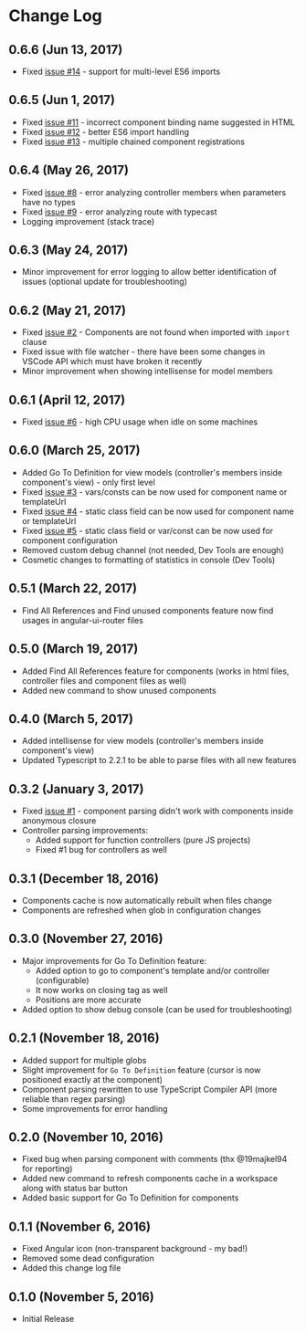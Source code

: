 # Change Log

## 0.6.6 (Jun 13, 2017)

* Fixed [issue #14](https://github.com/ipatalas/ngComponentUtility/issues/14) - support for multi-level ES6 imports

## 0.6.5 (Jun 1, 2017)

* Fixed [issue #11](https://github.com/ipatalas/ngComponentUtility/issues/11) - incorrect component binding name suggested in HTML
* Fixed [issue #12](https://github.com/ipatalas/ngComponentUtility/issues/12) - better ES6 import handling
* Fixed [issue #13](https://github.com/ipatalas/ngComponentUtility/issues/13) - multiple chained component registrations

## 0.6.4 (May 26, 2017)

* Fixed [issue #8](https://github.com/ipatalas/ngComponentUtility/issues/8) - error analyzing controller members when parameters have no types
* Fixed [issue #9](https://github.com/ipatalas/ngComponentUtility/issues/9) - error analyzing route with typecast
* Logging improvement (stack trace)

## 0.6.3 (May 24, 2017)

* Minor improvement for error logging to allow better identification of issues (optional update for troubleshooting)

## 0.6.2 (May 21, 2017)

* Fixed [issue #2](https://github.com/ipatalas/ngComponentUtility/issues/2) - Components are not found when imported with `import` clause
* Fixed issue with file watcher - there have been some changes in VSCode API which must have broken it recently
* Minor improvement when showing intellisense for model members

## 0.6.1 (April 12, 2017)

* Fixed [issue #6](https://github.com/ipatalas/ngComponentUtility/issues/6) - high CPU usage when idle on some machines
## 0.6.0 (March 25, 2017)

* Added Go To Definition for view models (controller's members inside component's view) - only first level
* Fixed [issue #3](https://github.com/ipatalas/ngComponentUtility/issues/3) - vars/consts can be now used for component name or templateUrl
* Fixed [issue #4](https://github.com/ipatalas/ngComponentUtility/issues/4) - static class field can be now used for component name or templateUrl
* Fixed [issue #5](https://github.com/ipatalas/ngComponentUtility/issues/5) - static class field or var/const can be now used for component configuration
* Removed custom debug channel (not needed, Dev Tools are enough)
* Cosmetic changes to formatting of statistics in console (Dev Tools)

## 0.5.1 (March 22, 2017)

* Find All References and Find unused components feature now find usages in angular-ui-router files

## 0.5.0 (March 19, 2017)

* Added Find All References feature for components (works in html files, controller files and component files as well)
* Added new command to show unused components

## 0.4.0 (March 5, 2017)

* Added intellisense for view models (controller's members inside component's view)
* Updated Typescript to 2.2.1 to be able to parse files with all new features

## 0.3.2 (January 3, 2017)

* Fixed [issue #1](https://github.com/ipatalas/ngComponentUtility/issues/1) - component parsing didn't work with components inside anonymous closure
* Controller parsing improvements:
	* Added support for function controllers (pure JS projects)
	* Fixed #1 bug for controllers as well

## 0.3.1 (December 18, 2016)

* Components cache is now automatically rebuilt when files change
* Components are refreshed when glob in configuration changes

## 0.3.0 (November 27, 2016)

* Major improvements for Go To Definition feature:
	* Added option to go to component's template and/or controller (configurable)
	* It now works on closing tag as well
	* Positions are more accurate
* Added option to show debug console (can be used for troubleshooting)

## 0.2.1 (November 18, 2016)

* Added support for multiple globs
* Slight improvement for `Go To Definition` feature (cursor is now positioned exactly at the component)
* Component parsing rewritten to use TypeScript Compiler API (more reliable than regex parsing)
* Some improvements for error handling

## 0.2.0 (November 10, 2016)

* Fixed bug when parsing component with comments (thx @19majkel94 for reporting)
* Added new command to refresh components cache in a workspace along with status bar button
* Added basic support for Go To Definition for components

## 0.1.1 (November 6, 2016)

* Fixed Angular icon (non-transparent background - my bad!)
* Removed some dead configuration
* Added this change log file

## 0.1.0 (November 5, 2016)

* Initial Release